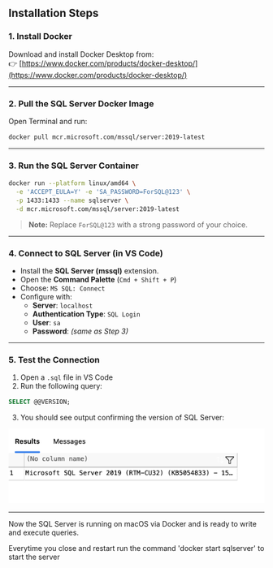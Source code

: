 ## Installation Steps

### 1. Install Docker
Download and install Docker Desktop from:  
👉 [https://www.docker.com/products/docker-desktop/](https://www.docker.com/products/docker-desktop/)

---

### 2. Pull the SQL Server Docker Image
Open Terminal and run:

```bash
docker pull mcr.microsoft.com/mssql/server:2019-latest
```

---

### 3. Run the SQL Server Container

```bash
docker run --platform linux/amd64 \
  -e 'ACCEPT_EULA=Y' -e 'SA_PASSWORD=ForSQL@123' \
  -p 1433:1433 --name sqlserver \
  -d mcr.microsoft.com/mssql/server:2019-latest
```

>**Note:** Replace `ForSQL@123` with a strong password of your choice.

---

### 4. Connect to SQL Server (in VS Code)

- Install the **SQL Server (mssql)** extension.
- Open the **Command Palette** (`Cmd + Shift + P`)
- Choose: `MS SQL: Connect`
- Configure with:
  - **Server**: `localhost`
  - **Authentication Type**: `SQL Login`
  - **User**: `sa`
  - **Password**: *(same as Step 3)*

---

### 5. Test the Connection

1. Open a `.sql` file in VS Code
2. Run the following query:

```sql
SELECT @@VERSION;
```

3. You should see output confirming the version of SQL Server:

![alt text](../Resources/Images/setup-output.png)

---

Now the SQL Server is running on macOS via Docker and is ready to write and execute queries.

Everytime you close and restart run the command 'docker start sqlserver' to start the server